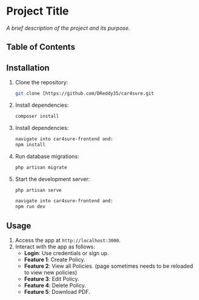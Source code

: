 
# Project Title

_A brief description of the project and its purpose._

## Table of Contents

## Installation

1. Clone the repository:
   ```bash
   git clone [https://github.com/DReddy35/car4sure.git
   ```
2. Install dependencies:
   ```bash
   composer install
   ```
3. Install dependencies:
   ```bash
   navigate into car4sure-frontend and:
   npm install
   ```

4. Run database migrations:
   ```bash
   php artisan migrate
   ```

5. Start the development server:
   ```bash
   php artisan serve

   navigate into car4sure-frontend and:
   npm run dev
   ```

## Usage

1. Access the app at `http://localhost:3000`.
2. Interact with the app as follows:
   - **Login**: Use credentials or sign up.
   - **Feature 1**: Create Policy.
   - **Feature 2**: View all Policies. (page sometimes needs to be reloaded to view new policies)
   - **Feature 3**: Edit Policy.
   - **Feature 4**: Delete Policy.
   - **Feature 5**: Download PDF.

